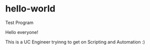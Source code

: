 # hello-world
Test Program

Hello everyone!

This is a UC Engineer tryinng to get on Scripting and Automation :)
